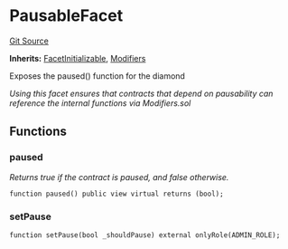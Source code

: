 # PausableFacet
[Git Source](https://github.com-treasure/TreasureProject/spellcaster-facets/blob/e61aea147da628641c6f090a95c62cf081f729f5/src/security/PausableFacet.sol)

**Inherits:**
[FacetInitializable](/src/utils/FacetInitializable.sol/abstract.FacetInitializable.md), [Modifiers](/src/Modifiers.sol/abstract.Modifiers.md)

Exposes the paused() function for the diamond

*Using this facet ensures that contracts that depend on pausability can reference the internal functions via Modifiers.sol*


## Functions
### paused

*Returns true if the contract is paused, and false otherwise.*


```solidity
function paused() public view virtual returns (bool);
```

### setPause


```solidity
function setPause(bool _shouldPause) external onlyRole(ADMIN_ROLE);
```

